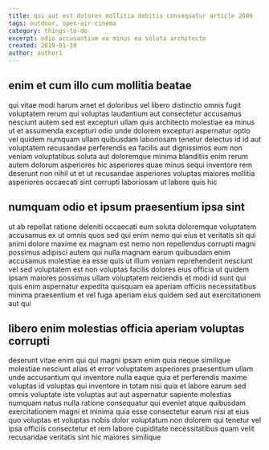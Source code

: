 ```yaml
---
title: qui aut est dolores mollitia debitis consequatur article 2606
tags: outdoor, open-air-cinema
category: things-to-do
excerpt: odio accusantium ea minus ea soluta architecto
created: 2019-01-10
author: author1
---
```


## enim et cum illo cum mollitia beatae

qui vitae modi harum amet et doloribus vel libero distinctio omnis fugit voluptatem rerum qui voluptas laudantium aut consectetur accusamus nesciunt autem sed est excepturi ullam quis architecto molestiae ea minus ut et assumenda excepturi odio unde dolorem excepturi aspernatur optio vel quidem numquam ullam quibusdam laboriosam tenetur delectus id id aut voluptatem recusandae perferendis ea facilis aut dignissimos eum non veniam voluptatibus soluta aut doloremque minima blanditiis enim rerum autem dolorum asperiores hic asperiores quae minus sequi inventore rem deserunt non nihil ut et ut recusandae asperiores voluptas maiores mollitia asperiores occaecati sint corrupti laboriosam ut labore quis hic

## numquam odio et ipsum praesentium ipsa sint

ut ab repellat ratione deleniti occaecati eum soluta doloremque voluptatem accusamus ex ut omnis quos sed qui enim nemo qui eius et veritatis sit qui animi dolore maxime ex magnam est nemo non repellendus corrupti magni possimus adipisci autem qui nulla magnam earum quibusdam enim accusamus molestiae ea esse quis ut illum veniam reprehenderit nesciunt vel sed voluptatem est non voluptas facilis dolores eius officia ut quidem ipsam maiores possimus ullam voluptatem reiciendis et modi id sunt qui quis enim aspernatur expedita quisquam ea aperiam officiis necessitatibus minima praesentium et vel fuga aperiam eius quidem sed aut exercitationem aut qui

## libero enim molestias officia aperiam voluptas corrupti

deserunt vitae enim qui qui magni ipsam enim quia neque similique molestiae nesciunt alias et error voluptatem asperiores praesentium ullam unde accusantium qui inventore nulla eaque quia et perferendis maxime voluptas id voluptas qui inventore in totam nisi quia et labore earum sed omnis voluptate iste voluptas aut aut aspernatur sapiente molestias numquam natus nulla ratione consequatur qui eveniet atque quibusdam exercitationem magni et minima quia esse consectetur earum nisi at eius quo voluptas et voluptas nobis dolor voluptatum non dolorem qui tenetur vel ipsa officiis consectetur et rem labore cupiditate necessitatibus quam velit recusandae veritatis sint hic maiores similique
